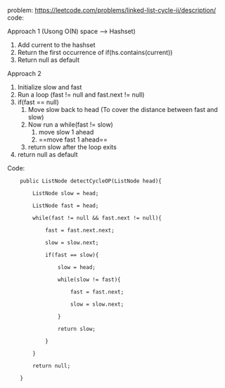 
problem: https://leetcode.com/problems/linked-list-cycle-ii/description/
code:


Approach 1 (Usong O(N) space --> Hashset)

1. Add current to the hashset
2. Return the first occurrence of if(hs.contains(current))
3. Return null as default

Approach 2 

1. Initialize slow and fast
2. Run a loop (fast != null and fast.next != null)
3. if(fast == null)
	1. Move slow back to head (To cover the distance between fast and slow)
	2. Now run a while(fast != slow)
		1. move slow 1 ahead
		2. ==move fast 1 ahead==
	3. return slow after the loop exits
4. return null as default

Code:
```
    public ListNode detectCycleOP(ListNode head){

        ListNode slow = head;

        ListNode fast = head;

        while(fast != null && fast.next != null){

            fast = fast.next.next;

            slow = slow.next;

            if(fast == slow){

                slow = head;

                while(slow != fast){

                    fast = fast.next;

                    slow = slow.next;

                }

                return slow;

            }

        }

        return null;

    }
```
